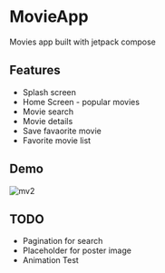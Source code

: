 # MovieApp
Movies app built with jetpack compose

## Features

- Splash screen
- Home Screen - popular movies
- Movie search
- Movie details
- Save favaorite movie
- Favorite movie list

## Demo
![mv2](https://user-images.githubusercontent.com/7338054/159273007-168fe842-2bb2-47eb-9686-c36cd4f16751.gif)


## TODO
- Pagination for search
- Placeholder for poster image
- Animation Test

